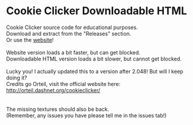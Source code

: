 # Cookie Clicker Downloadable HTML
Cookie Clicker source code for educational purposes. <br>
Download and extract from the "Releases" section.<br>
Or use the <a target="_blank" href="https://sushi8756.github.io/Cookie-Clicker-Source-Code/">website</a>!<br><br>
Website version loads a bit faster, but can get blocked.<br>
Downloadable HTML version loads a bit slower, but cannot get blocked.<br><br>
Lucky you! I actually updated this to a version after 2.048! But will I keep doing it?<br>
Credits go Orteil, visit the official website here: http://orteil.dashnet.org/cookieclicker/
<br><br><br>
The missing textures should also be back.<br>(Remember, any issues you have please tell me in the issues tab!)
